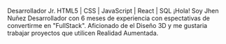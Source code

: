 Desarrollador Jr.
HTML5 | CSS | JavaScript | React | SQL
¡Hola! Soy Jhen Nuñez
Desarrollador con 6 meses de experiencia con espectativas de convertirme en "FullStack".
Aficionado de el Diseño 3D y me gustaria trabajar proyectos que utilicen Realidad Aumentada.
